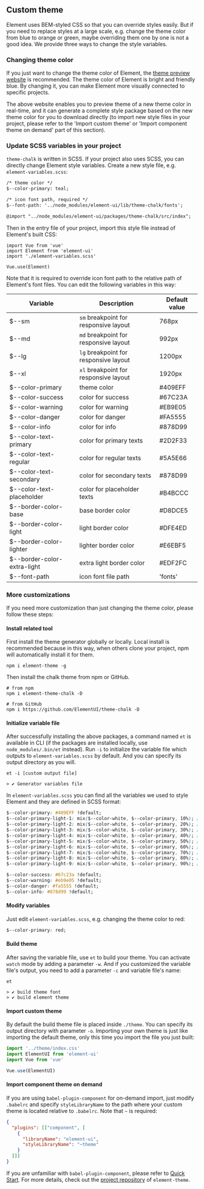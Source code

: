 ## Custom theme
Element uses BEM-styled CSS so that you can override styles easily. But if you need to replace styles at a large scale, e.g. change the theme color from blue to orange or green, maybe overriding them one by one is not a good idea. We provide three ways to change the style variables.

### Changing theme color
If you just want to change the theme color of Element, the [theme preview website](https://elementui.github.io/theme-chalk-preview/#/en-US) is recommended. The theme color of Element is bright and friendly blue. By changing it, you can make Element more visually connected to specific projects.

The above website enables you to preview theme of a new theme color in real-time, and it can generate a complete style package based on the new theme color for you to download directly (to import new style files in your project, please refer to the 'Import custom theme' or 'Import component theme on demand' part of this section).

### Update SCSS variables in your project
`theme-chalk` is written in SCSS. If your project also uses SCSS, you can directly change Element style variables. Create a new style file, e.g. `element-variables.scss`:

```html
/* theme color */
$--color-primary: teal;

/* icon font path, required */
$--font-path: '../node_modules/element-ui/lib/theme-chalk/fonts';

@import "../node_modules/element-ui/packages/theme-chalk/src/index";
```

Then in the entry file of your project, import this style file instead of Element's built CSS:
```JS
import Vue from 'vue'
import Element from 'element-ui'
import './element-variables.scss'

Vue.use(Element)
```

Note that it is required to override icon font path to the relative path of Element's font files. You can edit the following variables in this way:

| Variable | Description | Default value |
| ------ | ---- | ------ |
| $--sm | `sm` breakpoint for responsive layout | 768px |
| $--md | `md` breakpoint for responsive layout | 992px |
| $--lg | `lg` breakpoint for responsive layout | 1200px |
| $--xl | `xl` breakpoint for responsive layout | 1920px |
| $--color-primary | theme color | #409EFF |
| $--color-success | color for success | #67C23A |
| $--color-warning | color for warning | #EB9E05 |
| $--color-danger | color for danger | #FA5555 |
| $--color-info | color for info | #878D99 |
| $--color-text-primary | color for primary texts | #2D2F33 |
| $--color-text-regular | color for regular texts | #5A5E66 |
| $--color-text-secondary | color for secondary texts | #878D99 |
| $--color-text-placeholder | color for placeholder texts | #B4BCCC |
| $--border-color-base | base border color | #D8DCE5 |
| $--border-color-light | light border color | #DFE4ED |
| $--border-color-lighter | lighter border color | #E6EBF5 |
| $--border-color-extra-light | extra light border color | #EDF2FC |
| $--font-path | icon font file path | 'fonts' |

### More customizations
If you need more customization than just changing the theme color, please follow these steps:

#### <strong>Install related tool</strong>
First install the theme generator globally or locally. Local install is recommended because in this way, when others clone your project, npm will automatically install it for them.
```shell
npm i element-theme -g
```

Then install the chalk theme from npm or GitHub.
```shell
# from npm
npm i element-theme-chalk -D

# from GitHub
npm i https://github.com/ElementUI/theme-chalk -D
```

#### <strong>Initialize variable file</strong>
After successfully installing the above packages, a command named `et` is available in CLI (if the packages are installed locally, use `node_modules/.bin/et` instead). Run `-i` to initialize the variable file which outputs to `element-variables.scss` by default. And you can specify its output directory as you will.

```shell
et -i [custom output file]

> ✔ Generator variables file
```

In `element-variables.scss` you can find all the variables we used to style Element and they are defined in SCSS format:
```css
$--color-primary: #409EFF !default;
$--color-primary-light-1: mix($--color-white, $--color-primary, 10%); /* 53a8ff */
$--color-primary-light-2: mix($--color-white, $--color-primary, 20%); /* 66b1ff */
$--color-primary-light-3: mix($--color-white, $--color-primary, 30%); /* 79bbff */
$--color-primary-light-4: mix($--color-white, $--color-primary, 40%); /* 8cc5ff */
$--color-primary-light-5: mix($--color-white, $--color-primary, 50%); /* a0cfff */
$--color-primary-light-6: mix($--color-white, $--color-primary, 60%); /* b3d8ff */
$--color-primary-light-7: mix($--color-white, $--color-primary, 70%); /* c6e2ff */
$--color-primary-light-8: mix($--color-white, $--color-primary, 80%); /* d9ecff */
$--color-primary-light-9: mix($--color-white, $--color-primary, 90%); /* ecf5ff */

$--color-success: #67c23a !default;
$--color-warning: #eb9e05 !default;
$--color-danger: #fa5555 !default;
$--color-info: #878d99 !default;
```

#### <strong>Modify variables</strong>
Just edit `element-variables.scss`, e.g. changing the theme color to red:
```CSS
$--color-primary: red;
```

#### <strong>Build theme</strong>
After saving the variable file, use `et` to build your theme. You can activate `watch` mode by adding a parameter `-w`. And if you customized the variable file's output, you need to add a parameter `-c` and variable file's name:
```shell
et

> ✔ build theme font
> ✔ build element theme
```

#### <strong>Import custom theme</strong>
By default the build theme file is placed inside `./theme`. You can specify its output directory with parameter `-o`. Importing your own theme is just like importing the default theme, only this time you import the file you just built:

```javascript
import '../theme/index.css'
import ElementUI from 'element-ui'
import Vue from 'vue'

Vue.use(ElementUI)
```

#### <strong>Import component theme on demand</strong>
If you are using `babel-plugin-component` for on-demand import, just modify `.babelrc` and specify `styleLibraryName` to the path where your custom theme is located relative to `.babelrc`. Note that `~` is required:
```json
{
  "plugins": [["component", [
    {
      "libraryName": "element-ui",
      "styleLibraryName": "~theme"
    }
  ]]]
}
```

If you are unfamiliar with `babel-plugin-component`, please refer to <a href="./#/en-US/component/quickstart">Quick Start</a>. For more details, check out the [project repository](https://github.com/ElementUI/element-theme) of `element-theme`.